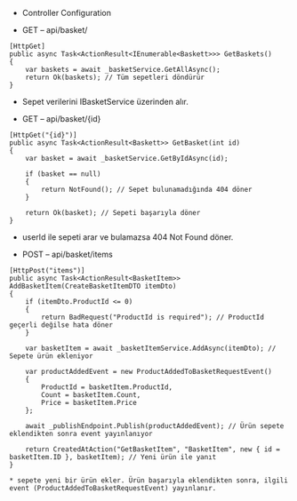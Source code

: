 * Controller Configuration

* GET – api/basket/
```razor
[HttpGet]
public async Task<ActionResult<IEnumerable<Baskett>>> GetBaskets()
{
    var baskets = await _basketService.GetAllAsync();
    return Ok(baskets); // Tüm sepetleri döndürür
}
```
* Sepet verilerini IBasketService üzerinden alır.

* GET – api/basket/{id}
```razor
[HttpGet("{id}")]
public async Task<ActionResult<Baskett>> GetBasket(int id)
{
    var basket = await _basketService.GetByIdAsync(id);

    if (basket == null)
    {
        return NotFound(); // Sepet bulunamadığında 404 döner
    }

    return Ok(basket); // Sepeti başarıyla döner
}
```

* userId ile sepeti arar ve bulamazsa 404 Not Found döner.

* POST – api/basket/items
```razor
[HttpPost("items")]
public async Task<ActionResult<BasketItem>> AddBasketItem(CreateBasketItemDTO itemDto)
{
    if (itemDto.ProductId <= 0)
    {
        return BadRequest("ProductId is required"); // ProductId geçerli değilse hata döner
    }

    var basketItem = await _basketItemService.AddAsync(itemDto); // Sepete ürün ekleniyor

    var productAddedEvent = new ProductAddedToBasketRequestEvent()
    {
        ProductId = basketItem.ProductId,
        Count = basketItem.Count,
        Price = basketItem.Price
    };

    await _publishEndpoint.Publish(productAddedEvent); // Ürün sepete eklendikten sonra event yayınlanıyor

    return CreatedAtAction("GetBasketItem", "BasketItem", new { id = basketItem.ID }, basketItem); // Yeni ürün ile yanıt
}

* sepete yeni bir ürün ekler. Ürün başarıyla eklendikten sonra, ilgili event (ProductAddedToBasketRequestEvent) yayınlanır.

```
